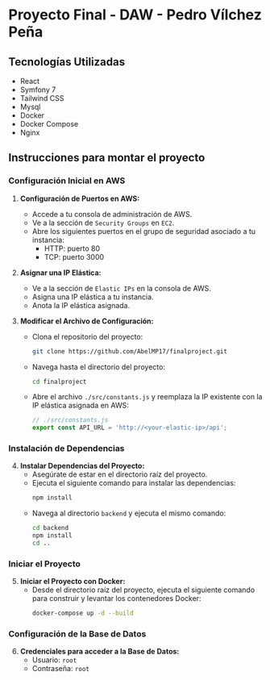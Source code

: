 # Proyecto Final - DAW - Pedro Vílchez Peña

## Tecnologías Utilizadas
- React
- Symfony 7
- Tailwind CSS
- Mysql
- Docker
- Docker Compose
- Nginx
  

## Instrucciones para montar el proyecto

### Configuración Inicial en AWS

1. **Configuración de Puertos en AWS:**
   - Accede a tu consola de administración de AWS.
   - Ve a la sección de `Security Groups` en `EC2`.
   - Abre los siguientes puertos en el grupo de seguridad asociado a tu instancia:
     - HTTP: puerto 80
     - TCP: puerto 3000

2. **Asignar una IP Elástica:**
   - Ve a la sección de `Elastic IPs` en la consola de AWS.
   - Asigna una IP elástica a tu instancia.
   - Anota la IP elástica asignada.

3. **Modificar el Archivo de Configuración:**
   - Clona el repositorio del proyecto:
     ```sh
     git clone https://github.com/AbelMP17/finalproject.git
     ```
   - Navega hasta el directorio del proyecto:
     ```sh
     cd finalproject
     ```
   - Abre el archivo `./src/constants.js` y reemplaza la IP existente con la IP elástica asignada en AWS:
     ```javascript
     // ./src/constants.js
     export const API_URL = 'http://<your-elastic-ip>/api';
     ```

### Instalación de Dependencias

4. **Instalar Dependencias del Proyecto:**
   - Asegúrate de estar en el directorio raíz del proyecto.
   - Ejecuta el siguiente comando para instalar las dependencias:
     ```sh
     npm install
     ```
   - Navega al directorio `backend` y ejecuta el mismo comando:
     ```sh
     cd backend
     npm install
     cd ..
     ```

### Iniciar el Proyecto

5. **Iniciar el Proyecto con Docker:**
   - Desde el directorio raíz del proyecto, ejecuta el siguiente comando para construir y levantar los contenedores Docker:
     ```sh
     docker-compose up -d --build
     ```

### Configuración de la Base de Datos

6. **Credenciales para acceder a la Base de Datos:**
   - Usuario: `root`
   - Contraseña: `root`
